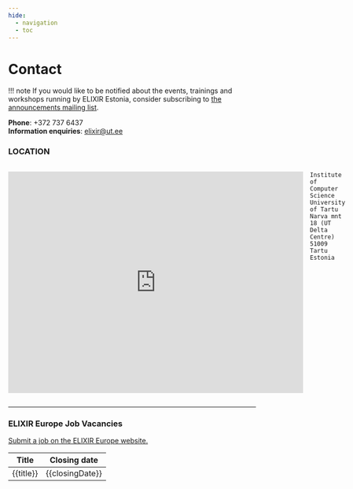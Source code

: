 ```yaml
---
hide:
  - navigation
  - toc
---
```

# Contact

!!! note
    If you would like to be notified about the events, trainings and workshops
    running by ELIXIR Estonia, consider subscribing to [the announcements mailing
    list](https://lists.ut.ee/wws/subscribe/elixir.news?previous_action=edit_list_request).


**Phone**: +372 737 6437 <br>
**Information enquiries**: elixir@ut.ee


### LOCATION

<div class="row" style="display:flex;gap:1em;">
<div class="col" style="flex:50%">
<p>
  <iframe width="600" height="450" allowfullscreen="" frameborder="0" style="border:0"
  src="https://www.google.com/maps/embed?pb=!1m18!1m12!1m3!1d2091.4726473726037!2d26.722547116034328!3d58.385430081338555!2m3!1f0!2f0!3f0!3m2!1i1024!2i768!4f13.1!3m3!1m2!1s0x46eb375914b97189%3A0xeddce223cbb92508!2sNarva%20maantee%2018%2C%2051009%20Tartu!5e0!3m2!1sen!2see!4v1579185075418!5m2!1sen!2see"></iframe>
</p>
</div>
<div class="col" style="flex:50%">

```
Institute of Computer Science
University of Tartu
Narva mnt 18 (UT Delta Centre)
51009 Tartu
Estonia
```
</div>
</div>

---

### ELIXIR Europe Job Vacancies

[Submit a job on the ELIXIR Europe website.](https://elixir-europe.org/about-us/vacancies/form)

<!-- START OF ELIXIR JOBS WIDGET -->
<!--
  For displaying jobs from https://elixir-europe.org/about-us/vacancies.
  HTML template for the jobs listing. The default here is a table.
  You can change this to what you want (e.g. a list) but you need to keep
  'template-wrapper' as the id of the parent element and 'template-item'
  as the id of the element that wraps each job.  The placeholders {{title}},
  {{location}} and {{closingDate}} are populated by the script.
  -->
<table>
  <thead>
    <tr>
      <th>Title</th>
      <th>Closing date</th>
    </tr>
  </thead>
  <tbody id="template-wrapper">
    <tr>
      <td>{{title}}</td>
      <td>{{closingDate}}</td>
    </tr>
  </tbody>
</table>
<table style="display: none;">
  <tbody id="template-item">
    <tr>
      <td>{{title}}</td>
      <td>{{closingDate}}</td>
    </tr>
  </tbody>
</table>

<script src="https://elixir-europe.org/sites/all/libraries/jobs/elixir-jobs.js"></script>
<!-- END OF ELIXIR JOBS WIDGET -->
